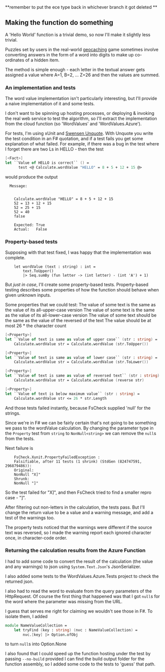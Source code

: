 **remember to put the ece type back in whichever branch it got deleted **

## Making the function do something
A 'Hello World' function is a trivial demo, so now I'll make it slightly less trivial.

Puzzles set by users in the real-world [geocaching](https://www.geocaching.com/play) game sometimes involve
converting answers in the form of a word into digits to make up co-ordinates of a hidden item. 

The method is simple enough - each letter in the textual answer gets assigned a value where A=1, B=2, ... Z=26
and then the values are summed.
### An implementation and tests
The word value implementation isn't particularly interesting, but I'll provide a naive implementation of
it and some tests.

I don't want to be spinning up hosting processes, or deploying & invoking the real web service to test the algorithm,
so I'll extract the implementation from the cloud function (so 'WordValues' and 'WordValues.Azure').

For tests, I'm using xUnit and [Swensen Unquote](https://github.com/SwensenSoftware/unquote). With Unquote you write the test condition in an F#
quotation, and if a test fails you get some explanation of what failed. For example, if there was a
bug in the test where I forget there are two Ls in HELLO - then the test
```fsharp
[<Fact>]
let ``Value of HELLO is correct`` () =
      test <@ Calculate.wordValue "HELLO" = 8 + 5 + 12 + 15 @>
```
would produce the output
```
  Message: 
    
    
    Calculate.wordValue "HELLO" = 8 + 5 + 12 + 15
    52 = 13 + 12 + 15
    52 = 25 + 15
    52 = 40
    false
    
    Expected: True
    Actual:   False
```

### Property-based tests
Supposing with that test fixed, I was happy that the implementation was complete.
```
    let wordValue (text : string) : int =
        text.ToUpper()
        |> Seq.sumBy (fun letter -> (int letter) - (int 'A') + 1)
```

But *just in case*, I'll create some property-based tests. Property-based testing describes some
properties of how the function should behave when given unknown inputs.

Some properties that we could test:
The value of some text is the same as the value of its all-upper-case version
The value of some text is the same as the value of its all-lower-case version
The value of some text should be the same as the value of the reversed of the text
The value should be at most 26 * the character count
```fsharp
[<Property>]
let ``Value of text is same as value of upper case`` (str : string) =
    Calculate.wordValue str = Calculate.wordValue (str.ToUpper())

[<Property>]
let ``Value of text is same as value of lower case`` (str : string) =
    Calculate.wordValue str = Calculate.wordValue (str.ToLower())

[<Property>]
let ``Value of text is same as value of reversed text`` (str : string) =
    Calculate.wordValue str = Calculate.wordValue (reverse str)

[<Property>]
let ``Value of text is below maximum value`` (str : string) =
    Calculate.wordValue str <= 26 * str.Length
```
And those tests failed instantly, because FsCheck supplied 'null' for the strings. 

Since we're in F# we can be fairly certain that's not going to be something we pass to the wordValue calculation.
By changing the parameter type in the `Property` test from `string` to `NonNull<string>` we can
remove the `null`s from the tests.

Next failure is
```
    FsCheck.Xunit.PropertyFailedException : 
    Falsifiable, after 11 tests (1 shrink) (StdGen (824747591, 296879486)):
    Original:
    NonNull "X]"
    Shrunk:
    NonNull "]"
```
So the test failed for "X]", and then FsCheck tried to find a smaller repro case - "]". 

After filtering out non-letters in the calculation, the tests pass. But I'll change the return value to 
be a value and a warning message, and add a test of the warnings too.

The property tests noticed that the warnings were different if the source text was reversed, so I 
made the warning report each ignored character once, in character-code order.

### Returning the calculation results from the Azure Function
I had to add some code to convert the result of the calculation (the value and any warnings) to json
using `System.Text.Json`'s JsonSerializer.

I also added some tests to the WordValues.Azure.Tests project to check the returned json.

I also had to read the word to evaluate from the query parameters of the HttpRequest. Of course the
first thing that happened was that I got `null`s  for the word where the parameter was missing from the URL.

I guess that serves me right for claiming we wouldn't see those in F#. To isolate them, I added 
```fsharp
module NameValueCollection =
    let tryFind (key : string) (nvc : NameValueCollection) =
        nvc.[key] |> Option.ofObj
```
to turn `null`s into Option.None

I also found that I could speed up the function hosting under the test by passing `--no-build` provided
I can find the build output folder for the function assembly, so I added some code to the tests to 'guess' that path.


